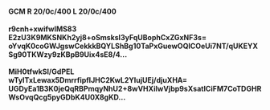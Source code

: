 #### GCM R 20/0c/400 L 20/0c/400
**r9cnh+xwifwIMS83**<br/>**E2zU3K9MKSNKh2yj8+oSmsksl3yFqUBophCxZGxNF3s=**<br/>**oYvqK0coGWJgswCekkkBQYLShBg10TaPxGuewOQlCOeUi7NT/qUKEYXSg90TKWzy9zKBpB9Uix4sE8/4...**<br/><br/>
**MiH0tfwkSI/GdPEL**<br/>**wTylTxLewax5DmrrfipflJHC2KwL2YIujUEj/djuXHA=**<br/>**UGDyEa1B3K0jeQqRBPmqyNhU2+8wVHXilwVjbp9sXsatICiFM7CoTDGHRWsOvqQcg5pyGDbK4U0X8gKD...**